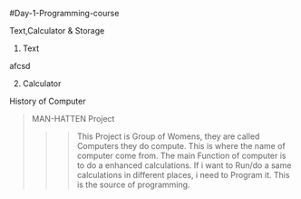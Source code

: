 #Day-1-Programming-course

Text,Calculator & Storage

1) Text










afcsd

2) Calculator

History of Computer

> MAN-HATTEN Project
>>> This Project is Group of Womens, they are called Computers they do compute.
This is where the name of computer come from.
>>> The main Function of computer is to do a enhanced calculations.
>>> If i want to Run/do a same calculations in different places, i need to Program it. This is the source of programming.



